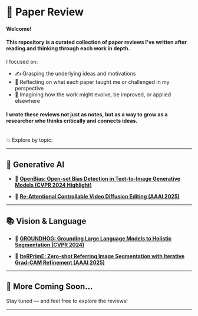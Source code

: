 # 📝 Paper Review

#### Welcome!

#### This repository is a curated collection of paper reviews I've written after reading and thinking through each work in depth.

I focused on:
- ✍️ Grasping the underlying ideas and motivations
- 🧠 Reflecting on what each paper taught me or challenged in my perspective
- 🔮 Imagining how the work might evolve, be improved, or applied elsewhere

#### I wrote these reviews not just as notes, but as a way to grow as a researcher who thinks critically and connects ideas.
<br>
💥 Explore by topic:

---


## 🎨 Generative AI

- 🔗 [**OpenBias: Open-set Bias Detection in Text-to-Image Generative Models (CVPR 2024 Highlight)**](./generative-ai/OpenBias/README.md)  

- 🔗 [**Re-Attentional Controllable Video Diffusion Editing (AAAI 2025)**](./generative-ai/ReAtCo/README.md)

---

## 📚 Vision & Language

- 🔗 [**GROUNDHOG: Grounding Large Language Models to Holistic Segmentation (CVPR 2024)**](./vision-language/GROUNDHOG/README.md)

- 🔗 [**IteRPrimE: Zero-shot Referring Image Segmentation with Iterative Grad-CAM Refinement (AAAI 2025)**](./vision-language/IteRPrimE/README.md)

---

## 👀 More Coming Soon...

Stay tuned — and feel free to explore the reviews!

---
